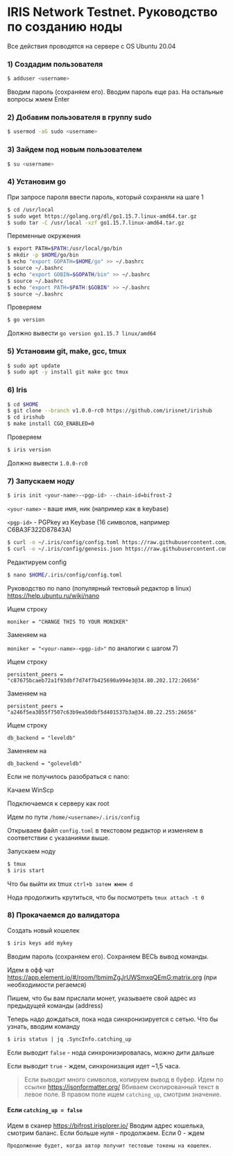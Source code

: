 # IRIS Network Testnet. Руководство по созданию ноды
Все действия проводятся на сервере с OS Ubuntu 20.04

### 1) Создадим пользователя
```bash
$ adduser <username>
```
Вводим пароль (сохраняем его). Вводим пароль еще раз. На остальные вопросы жмем Enter

### 2) Добавим пользователя в группу sudo
```bash
$ usermod -aG sudo <username>
```

### 3) Зайдем под новым пользователем
```bash
$ su <username>
```

### 4) Установим go
При запросе пароля ввести пароль, который сохраняли на шаге 1
```bash
$ cd /usr/local
$ sudo wget https://golang.org/dl/go1.15.7.linux-amd64.tar.gz
$ sudo tar -C /usr/local -xzf go1.15.7.linux-amd64.tar.gz
```
Переменные окружения
```bash
$ export PATH=$PATH:/usr/local/go/bin
$ mkdir -p $HOME/go/bin
$ echo "export GOPATH=$HOME/go" >> ~/.bashrc
$ source ~/.bashrc
$ echo "export GOBIN=$GOPATH/bin" >> ~/.bashrc
$ source ~/.bashrc
$ echo "export PATH=$PATH:$GOBIN" >> ~/.bashrc
$ source ~/.bashrc
```
Проверяем
```bash
$ go version
```
Должно вывести `go version go1.15.7 linux/amd64`

### 5) Установим git, make, gcc, tmux
```bash
$ sudo apt update
$ sudo apt -y install git make gcc tmux
```

### 6) Iris
```bash
$ cd $HOME
$ git clone --branch v1.0.0-rc0 https://github.com/irisnet/irishub
$ cd irishub
$ make install CGO_ENABLED=0
```
Проверяем
```bash
$ iris version
```
Должно вывести `1.0.0-rc0`

### 7) Запускаем ноду
```bash
$ iris init <your-name>-<pgp-id> --chain-id=bifrost-2
```
`<your-name>` - ваше имя, ник (например как в keybase)

`<pgp-id>` - PGPkey из Keybase (16 символов, например C6BA3F322D87843A)

```bash
$ curl -o ~/.iris/config/config.toml https://raw.githubusercontent.com/irisnet/testnets/master/nyancat/config/config.toml
$ curl -o ~/.iris/config/genesis.json https://raw.githubusercontent.com/irisnet/testnets/master/bifrost/phase-2/genesis.json
```
Редактируем config
```bash
$ nano $HOME/.iris/config/config.toml
```
Руководство по nano (популярный тектовый редактор в linux) https://help.ubuntu.ru/wiki/nano

Ищем строку

`moniker = "CHANGE THIS TO YOUR MONIKER"`

Заменяем на 

`moniker = "<your-name>-<pgp-id>"` по аналогии с шагом 7)


Ищем строку

`persistent_peers = "c87675bcaeb72a1f93dbf7d74f7b425690a994e3@34.80.202.172:26656"`

Заменяем на

`persistent_peers = "a246f5ea3055f7507c63b9ea50dbf5d401537b3a@34.80.22.255:26656"`


Ищем строку

`db_backend = "leveldb"`

Заменяем на

`db_backend = "goleveldb"`

Если не получилось разобраться с nano:

Качаем WinScp

Подключаемся к серверу как root

Идем по пути `/home/<username>/.iris/config`
  
Открываем файл `config.toml` в текстовом редактор и изменяем в соответствии с указаниями выше.

Запускаем ноду

```bash
$ tmux
$ iris start
```

Что бы выйти их tmux `ctrl+b затем жмем d`

Нода продолжить крутиться, что бы посмотреть `tmux attach -t 0`

###  8) Прокачаемся до валидатора
Создать новый кошелек
```bash
$ iris keys add mykey
```
Вводим пароль (сохраняем его). Сохраняем ВЕСЬ вывод команды.

Идем в офф чат https://app.element.io/#/room/!bmimZgJrUWSmxqQEmG:matrix.org (при необходимости регаемся)

Пишем, что бы вам прислали монет, указываете свой адрес из предыдущей команды (address)

Теперь надо дождаться, пока нода синхронизируется с сетью. Что бы узнать, вводим команду
```bash
$ iris status | jq .SyncInfo.catching_up
```

Если выводит `false` - нода синхронизировалась, можно дити дальше

Если выводит `true` - ждем, синхронизация идет ~1,5 часа.

> Если выводит много символов, копируем вывод в буфер. Идем по ссылке https://jsonformatter.org/
> Вбиваем скопированный текст в левое поле. В правом поле ищем `catching_up`, смотрим значение.

#### Если `catching_up = false`
Идем в сканер https://bifrost.irisplorer.io/
Вводим адрес кошелька, смотрим баланс. Если больше нуля - продолжаем. Если 0 - ждем


```bash
Продолжение будет, когда автор получит тестовые токены на кошелек.
```
